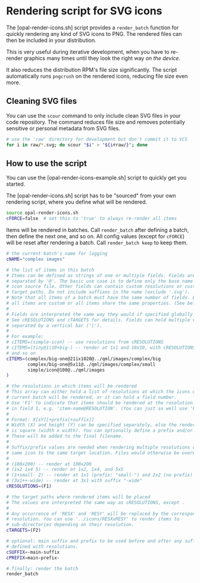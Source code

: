 <!--
SPDX-FileCopyrightText: 2021 Mirian Margiani
SPDX-License-Identifier: GFDL-1.3-or-later
-->

# Rendering script for SVG icons

The [opal-render-icons.sh] script provides a `render_batch` function for quickly
rendering any kind of SVG icons to PNG. The rendered files can then be included
in your distribution.

This is very useful during iterative development, when you have to re-render
graphics many times until they look the right way *on the device*.

It also reduces the distribution RPM's file size significantly. The script
automatically runs `pngcrush` on the rendered icons, reducing file size even
more.

## Cleaning SVG files

You can use the `scour` command to only include clean SVG files in your code
repository. The command reduces file size and removes potentially sensitive or
personal metadata from SVG files.

```bash
# use the 'raw' directory for development but don't commit it to VCS
for i in raw/*.svg; do scour "$i" > "${i#raw/}"; done
```

## How to use the script

You can use the [opal-render-icons-example.sh] script to quickly get you
started.

The [opal-render-icons.sh] script has to be "sourced" from your own rendering
script, where you define what will be rendered.

```bash
source opal-render-icons.sh
cFORCE=false  # set this to 'true' to always re-render all items
```

Items will be rendered in batches. Call `render_batch` after defining a batch,
then define the next one, and so on. All config values (except for `cFORCE`)
will be reset after rendering a batch. Call `render_batch keep` to keep them.

```bash
# the current batch's name for logging
cNAME="complex images"

# the list of items in this batch
# Items can be defined as strings of one or multiple fields. Fields are
# separated by '@'. The basic use case is to define only the base name of an
# icon source file. Other fields can contain custom resolutions or custom
# target paths. Do not include suffixes in the name (exclude '.svg').
# Note that all items of a batch must have the same number of fields. Either
# all items are custom or all items share the same properties. (See below.)
#
# Fields are interpreted the same way they would if specified globally.
# See cRESOLUTIONS and cTARGETS for details. Fields can hold multiple values
# separated by a vertical bar ('|').
#
# For example:
# cITEMS=(simple-icon) -- use resolutions from cRESOLUTIONS
# cITEMS=(tiny@1|10+big-) -- render at 1x1 and 10x10, with cRESOLUTIONS=(F1)
# and so on
cITEMS=(complex/big-one@211x1020@../qml/images/complex/big
        complex/big-one@5x11@../qml/images/complex/small
        simple/icon@100@../qml/images
)

# the resolutions in which items will be rendered
# This array can either hold a list of resolutions at which the icons of the
# current batch will be rendered, or it can hold a field number.
# Use 'F1' to indicate that items should be rendered at the resolution specified
# in field 1, e.g. 'item-name@RESOLUTION'. (You can just as well use 'F2'...)
#
# Format: X[xY][+prefix[+suffix]]
# Width (X) and height (Y) can be specified separately, else the rendered image
# is square (width x width). You can optionally define a prefix and/or a suffix.
# These will be added to the final filename.
#
# Suffix/prefix values are needed when rendering multiple resolutions of the
# same icon to the same target location. Files would otherwise be overwritten.
#
# (100x200) -- render at 100x200
# (1x2 1x4 5) -- render at 1x2, 1x4, and 5x5
# (1+small- 2) -- render at 1x1 (prefix: "small-") and 2x2 (no prefix)
# (3x1++-wide) -- render at 3x1 with suffix "-wide"
cRESOLUTIONS=(F1)

# the target paths where rendered items will be placed
# The values are interpreted the same way as cRESOLUTIONS, except .
#
# Any occurrence of 'RESX' and 'RESY' will be replaced by the corresponding
# resolution. You can use '../icons/RESXxRESY' to render items to
# sub-directories depending on their resolution.
cTARGETS=(F2)

# optional: main suffix and prefix to be used before and after any suffix
# defined with resolutions.
cSUFFIX=-main-suffix
cPREFIX=main-prefix-

# finally: render the batch
render_batch
```
